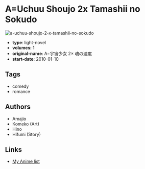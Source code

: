 # A=Uchuu Shoujo 2x Tamashii no Sokudo

![a-uchuu-shoujo-2-x-tamashii-no-sokudo](https://cdn.myanimelist.net/images/manga/3/165330.jpg)

-   **type**: light-novel
-   **volumes**: 1
-   **original-name**: A=宇宙少女 2× 魂の速度
-   **start-date**: 2010-01-10

## Tags

-   comedy
-   romance

## Authors

-   Amajio
-   Komeko (Art)
-   Hino
-   Hifumi (Story)

## Links

-   [My Anime list](https://myanimelist.net/manga/93534/A_Uchuu_Shoujo_2x_Tamashii_no_Sokudo)
